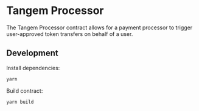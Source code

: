 # Tangem Processor

The Tangem Processor contract allows for a payment processor to trigger user-approved token transfers on behalf of a user.

## Development
Install dependencies:
```sh
yarn
```

Build contract:
```sh
yarn build
```